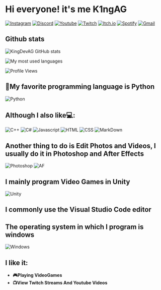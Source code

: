 # **Hi everyone! it's me K1ngAG**
[![Instagram](https://img.shields.io/badge/Instagram-E4405F?style=for-the-badge&logo=instagram&logoColor=white)](https://www.instagram.com/armando_.kldg/)
[![Discord](https://img.shields.io/badge/Discord-7289DA?style=for-the-badge&logo=discord&logoColor=white)](https://pastebin.com/2Uw0zmYG)
[![Youtube](https://img.shields.io/badge/YouTube-FF0000?style=for-the-badge&logo=youtube&logoColor=white)](https://www.youtube.com/channel/UCDhgFyc8bcQCpR6TCWixwPw)
[![Twitch](https://img.shields.io/badge/Twitch-9146FF?style=for-the-badge&logo=twitch&logoColor=white)](http://www.twitch.tv/k1ngag)
[![Itch.io](https://img.shields.io/badge/Itch.io-FA5C5C?style=for-the-badge&logo=itch.io&logoColor=white)](https://king-dev-ag.itch.io)
[![Spotify](https://img.shields.io/badge/Spotify-1ED760?&style=for-the-badge&logo=spotify&logoColor=white)](https://open.spotify.com/user/31smvhc5uwo4vcohp4nauujk4p5q?si=abad989266dc4c0f)
[![Gmail](https://img.shields.io/badge/Gmail-D14836?style=for-the-badge&logo=gmail&logoColor=white)](j.armando140208g@gmail.com)

## Github stats
![KingDevAG GitHub stats](https://github-readme-stats.vercel.app/api?username=kingdevag&show_icons=true&theme=dracula)

![My most used languages](https://github-readme-stats.vercel.app/api/top-langs/?username=kingdevag&theme=radical)  

![Profile Views](https://komarev.com/ghpvc/?username=kingdevag)

## **🐍My favorite programming language is Python**
![Python](https://img.shields.io/badge/Python-3776AB?style=for-the-badge&logo=python&logoColor=white)
## **Although I also like💻:**
![C++](https://img.shields.io/badge/C%2B%2B-00599C?style=for-the-badge&logo=c%2B%2B&logoColor=white)
![C#](https://img.shields.io/badge/C%23-239120?style=for-the-badge&logo=c-sharp&logoColor=white)
![Javascript](https://img.shields.io/badge/JavaScript-F7DF1E?style=for-the-badge&logo=javascript&logoColor=black)
![HTML](https://img.shields.io/badge/HTML-239120?style=for-the-badge&logo=html5&logoColor=white)
![CSS](https://img.shields.io/badge/CSS-239120?&style=for-the-badge&logo=css3&logoColor=white)
![MarkDown](https://img.shields.io/badge/Markdown-000000?style=for-the-badge&logo=markdown&logoColor=white)

## **Another thing to do is Edit Photos and Videos, I usually do it in Photoshop and After Effects**
![Photoshop](https://aleen42.github.io/badges/src/photoshop.svg)
![AF](https://aleen42.github.io/badges/src/after_effects.svg)

## **I mainly program Video Games in Unity**
![Unity](https://img.shields.io/badge/Unity-100000?style=for-the-badge&logo=unity&logoColor=white)

## **I commonly use the Visual Studio Code editor** 

## **The operating system in which I program is windows**
![Windows](https://img.shields.io/badge/Windows-0078D6?style=for-the-badge&logo=windows&logoColor=white)

## **I like it:**
- **🎮Playing VideoGames**
- **📺View Twitch Streams And Youtube Videos**
